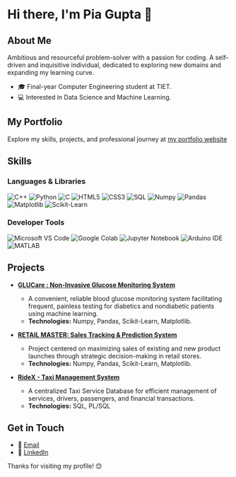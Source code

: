 # Hi there, I'm Pia Gupta 👋


## About Me

Ambitious and resourceful problem-solver with a passion for coding. A self-driven and inquisitive individual, dedicated to exploring new domains and expanding my learning curve. 


- 🎓 Final-year Computer Engineering student at TIET.
- 💻 Interested in Data Science and Machine Learning.


## My Portfolio
Explore my skills, projects, and professional journey at [my portfolio website](https://pia-gupta.netlify.app/)



## Skills


### Languages & Libraries
![C++](https://img.shields.io/badge/C++-00599C?style=for-the-badge&logo=cplusplus&logoColor=white)
![Python](https://img.shields.io/badge/Python-3776AB?style=for-the-badge&logo=python&logoColor=white)
![C](https://img.shields.io/badge/C-A8B9CC?style=for-the-badge&logo=c&logoColor=black)
![HTML5](https://img.shields.io/badge/HTML5-E34F26?style=for-the-badge&logo=html5&logoColor=white)
![CSS3](https://img.shields.io/badge/CSS3-1572B6?style=for-the-badge&logo=css3&logoColor=white)
![SQL](https://img.shields.io/badge/SQL-4479A1?style=for-the-badge&logo=sql&logoColor=white)
![Numpy](https://img.shields.io/badge/Numpy-013243?style=for-the-badge&logo=numpy&logoColor=white)
![Pandas](https://img.shields.io/badge/Pandas-150458?style=for-the-badge&logo=pandas&logoColor=white)
![Matplotlib](https://img.shields.io/badge/Matplotlib-11557c?style=for-the-badge&logo=matplotlib&logoColor=white)
![Scikit-Learn](https://img.shields.io/badge/Scikit--Learn-F7931E?style=for-the-badge&logo=scikit-learn&logoColor=white)



### Developer Tools
![Microsoft VS Code](https://img.shields.io/badge/VS%20Code-0078d7?style=for-the-badge&logo=visual%20studio%20code&logoColor=white)
![Google Colab](https://img.shields.io/badge/Google%20Colab-F9AB00?style=for-the-badge&logo=googlecolab&logoColor=white)
![Jupyter Notebook](https://img.shields.io/badge/Jupyter-F37626?style=for-the-badge&logo=jupyter&logoColor=white)
![Arduino IDE](https://img.shields.io/badge/Arduino_IDE-00979D?style=for-the-badge&logo=arduino&logoColor=white)
![MATLAB](https://img.shields.io/badge/MATLAB-0076A8?style=for-the-badge&logo=mathworks&logoColor=white)


## Projects

- [**GLUCare : Non-Invasive Glucose Monitoring System**](https://github.com/pia-gupta27/capstone-GLUCare)
  - A convenient, reliable blood glucose monitoring system facilitating frequent, painless testing for diabetics and nondiabetic
    patients using machine learning.
  - **Technologies:** Numpy, Pandas, Scikit-Learn, Matplotlib.

- [**RETAIL MASTER: Sales Tracking & Prediction System**](https://github.com/pia-gupta27/retail-master)
  - Project centered on maximizing sales of existing and new product launches through strategic decision-making in retail
    stores.
  - **Technologies:** Numpy, Pandas, Scikit-Learn, Matplotlib.
 
- [**RideX - Taxi Management System**](https://github.com/pia-gupta27/RIDEX-Taxi-Management-System)
  - A centralized Taxi Service Database for efficient management of services, drivers, passengers, and financial transactions.
  - **Technologies:** SQL, PL/SQL


## Get in Touch

- 📧 [Email](mailto:pgupta_be21@thapar.edu)
- 💼 [LinkedIn](https://www.linkedin.com/in/pia-gupta27/)

Thanks for visiting my profile! 😊



